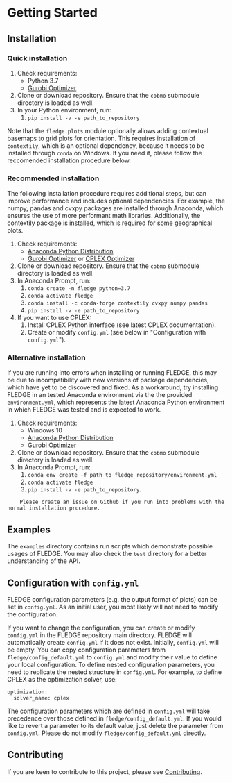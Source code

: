 # Getting Started

## Installation

### Quick installation

1. Check requirements:
   - Python 3.7
   - [Gurobi Optimizer](http://www.gurobi.com/)
2. Clone or download repository. Ensure that the `cobmo` submodule directory is loaded as well.
3. In your Python environment, run:
   1. `pip install -v -e path_to_repository`

Note that the `fledge.plots` module optionally allows adding contextual basemaps to grid plots for orientation. This requires installation of `contextily`, which is an optional dependency, because it needs to be installed through `conda` on Windows. If you need it, please follow the reccomended installation procedure below.

### Recommended installation

The following installation procedure requires additional steps, but can improve performance and includes optional dependencies. For example, the numpy, pandas and cvxpy packages are installed through Anaconda, which ensures the use of more performant math libraries. Additionally, the contextily package is installed, which is required for some geographical plots.

1. Check requirements:
   - [Anaconda Python Distribution](https://www.anaconda.com/distribution/)
   - [Gurobi Optimizer](http://www.gurobi.com/) or [CPLEX Optimizer](https://www.ibm.com/analytics/cplex-optimizer)
2. Clone or download repository. Ensure that the `cobmo` submodule directory is loaded as well.
3. In Anaconda Prompt, run:
   1. `conda create -n fledge python=3.7`
   2. `conda activate fledge`
   3. `conda install -c conda-forge contextily cvxpy numpy pandas`
   4. `pip install -v -e path_to_repository`
4. If you want to use CPLEX:
   1. Install CPLEX Python interface (see latest CPLEX documentation).
   2. Create or modify `config.yml` (see below in "Configuration with `config.yml`").

### Alternative installation

If you are running into errors when installing or running FLEDGE, this may be due to incompatibility with new versions of package dependencies, which have yet to be discovered and fixed. As a workaround, try installing FLEDGE in an tested Anaconda environment via the the provided `environment.yml`, which represents the latest Anaconda Python environment in which FLEDGE was tested and is expected to work.

1. Check requirements:
   - Windows 10
   - [Anaconda Python Distribution](https://www.anaconda.com/distribution/)
   - [Gurobi Optimizer](http://www.gurobi.com/)
2. Clone or download repository. Ensure that the `cobmo` submodule directory is loaded as well.
4. In Anaconda Prompt, run:
   1. `conda env create -f path_to_fledge_repository/environment.yml`
   2. `conda activate fledge`
   3. `pip install -v -e path_to_repository`.

``` important::
    Please create an issue on Github if you run into problems with the normal installation procedure.
```

## Examples

The `examples` directory contains run scripts which demonstrate possible usages of FLEDGE. You may also check the `test` directory for a better understanding of the API.

## Configuration with `config.yml`

FLEDGE configuration parameters (e.g. the output format of plots) can be set in `config.yml`. As an initial user, you most likely will not need to modify the configuration.

If you want to change the configuration, you can create or modify `config.yml` in the FLEDGE repository main directory. FLEDGE will automatically create `config.yml` if it does not exist. Initially, `config.yml` will be empty. You can copy configuration parameters from `fledge/config_default.yml` to `config.yml` and modify their value to define your local configuration. To define nested configuration parameters, you need to replicate the nested structure in `config.yml`. For example, to define CPLEX as the optimization solver, use:

```
optimization:
  solver_name: cplex
```

The configuration parameters which are defined in `config.yml` will take precedence over those defined in `fledge/config_default.yml`. If you would like to revert a parameter to its default value, just delete the parameter from `config.yml`. Please do not modify `fledge/config_default.yml` directly.

## Contributing

If you are keen to contribute to this project, please see [Contributing](contributing.md).
